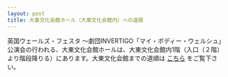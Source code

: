 ```yaml
---
layout: post
title: 大東文化会館ホール（大東文化会館内）への道順
---
```

英国ウェールズ・フェスタ ～劇団INVERTIGO「マイ・ボディー・ウェルシュ」公演会の行われる、大東文化会館ホールは、大東文化会館内1階（入口（２階）より階段降りる）にあります。大東文化会館までの道順は [こちら](https://drive.google.com/open?id=1mtpAd-Y05hqQnZe3C2_dWV99j0rokv4s) をご覧下さい。
